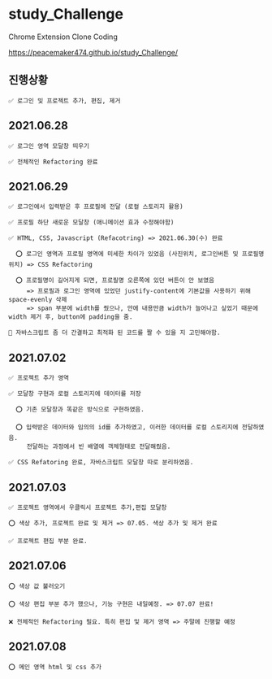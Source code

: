 # study_Challenge
 Chrome Extension Clone Coding
 
 https://peacemaker474.github.io/study_Challenge/

## 진행상황
    ✅ 로그인 및 프로젝트 추가, 편집, 제거

## 2021.06.28
    ✅ 로그인 영역 모달창 띄우기
   
    ✅ 전체적인 Refactoring 완료
   
## 2021.06.29
    ✅ 로그인에서 입력받은 후 프로필에 전달 (로컬 스토리지 활용)
   
    ✅ 프로필 하단 새로운 모달창 (애니메이션 효과 수정해야함)
   
    ✅ HTML, CSS, Javascript (Refacotring) => 2021.06.30(수) 완료
      
      ⭕️ 로그인 영역과 프로필 영역에 미세한 차이가 있었음 (사진위치, 로그인버튼 및 프로필명 위치) => CSS Refactoring 
      
      ⭕️ 프로필명이 길어지게 되면, 프로필명 오른쪽에 있던 버튼이 안 보였음
         => 프로필과 로그인 영역에 있었던 justify-content에 기본값을 사용하기 위해 space-evenly 삭제
         => span 부분에 width를 줬으나, 안에 내용만큼 width가 늘어나고 싶었기 때문에 width 제거 후, button에 padding을 줌.
    
    🤔 자바스크립트 좀 더 간결하고 최적화 된 코드를 짤 수 있을 지 고민해야함.
    
## 2021.07.02
    ✅ 프로젝트 추가 영역
    
    ✅ 모달창 구현과 로컬 스토리지에 데이터를 저장
    
      ⭕️ 기존 모달창과 똑같은 방식으로 구현하였음.
      
      ⭕️ 입력받은 데이터와 임의의 id를 추가하였고, 이러한 데이터를 로컬 스토리지에 전달하였음. 
         전달하는 과정에서 빈 배열에 객체형태로 전달해줬음.
         
    ✅ CSS Refatoring 완료, 자바스크립트 모달창 따로 분리하였음.
      
## 2021.07.03
    ✅ 프로젝트 영역에서 우클릭시 프로젝트 추가,편집 모달창
    
    ⭕ 색상 추가, 프로젝트 완료 및 제거 => 07.05. 색상 추가 및 제거 완료
    
    ✅ 프로젝트 편집 부분 완료.
    
## 2021.07.06
    ⭕ 색상 값 불러오기
    
    ⭕ 색상 편집 부분 추가 했으나, 기능 구현은 내일예정. => 07.07 완료!
    
    ❌ 전체적인 Refactoring 필요. 특히 편집 및 제거 영역 => 주말에 진행할 예정

## 2021.07.08
    ⭕ 메인 영역 html 및 css 추가
